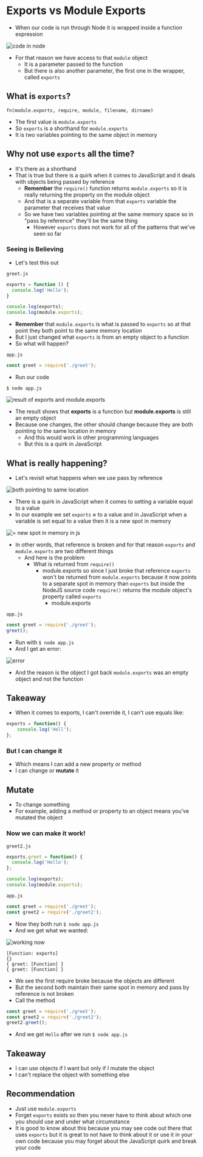 # Exports vs Module Exports
* When our code is run through Node it is wrapped inside a function expression

![code in node](https://i.imgur.com/Wm1bEDC.png)

* For that reason we have access to that `module` object
    - It is a parameter passed to the function
    - But there is also another parameter, the first one in the wrapper, called `exports`

## What is `exports`?
`fn(module.exports, require, module, filename, dirname)`

* The first value is `module.exports`
* So `exports` is a shorthand for `module.exports`
* It is two variables pointing to the same object in memory

## Why not use `exports` all the time?
* It's there as a shorthand
* That is true but there is a quirk when it comes to JavaScript and it deals with objects being passed by reference
    - **Remember** the `require()` function returns `module.exports` so it is really returning the property on the module object
    - And that is a separate variable from that `exports` variable the parameter that receives that value
    - So we have two variables pointing at the same memory space so in "pass by reference" they'll be the same thing
        + However `exports` does not work for all of the patterns that we've seen so far

### Seeing is Believing
* Let's test this out

`greet.js`

```js
exports = function () {
  console.log('Hello');
}

console.log(exports);
console.log(module.exports);
```

* **Remember** that `module.exports` is what is passed to `exports` so at that point they both point to the same memory location
* But I just changed what `exports` is from an empty object to a function
* So what will happen?

`app.js`

```js
const greet = require('./greet');
```

* Run our code

`$ node app.js`

![result of exports and module.exports](https://i.imgur.com/SWigxPg.png)

* The result shows that **exports** is a function but **module.exports** is still an empty object
* Because one changes, the other should change because they are both pointing to the same location in memory
    - And this would work in other programming languages
    - But this is a quirk in JavaScript

## What is really happening?
* Let's revisit what happens when we use pass by reference

![both pointing to same location](https://i.imgur.com/JboOH51.png)

* There is a quirk in JavaScript when it comes to setting a variable equal to a value
* In our example we set `exports` **=** to a value and in JavaScript when a variable is set equal to a value then it is a new spot in memory

![= new spot in memory in js](https://i.imgur.com/TxSJwDX.png)

* In other words, that reference is broken and for that reason `exports` and `module.exports` are two different things
    - And here is the problem
        + What is returned from `require()`
            * module.exports so since I just broke that reference `exports` won't be returned from `module.exports` because it now points to a separate spot in memory than `exports` but inside the NodeJS source code `require()` returns the module object's property called `exports`
                - module.exports

`app.js`

```js
const greet = require('./greet');
greet();
```

* Run with `$ node app.js`
* And I get an error:

![error](https://i.imgur.com/CLPBKl1.png)

* And the reason is the object I got back `module.exports` was an empty object and not the function

## Takeaway
* When it comes to exports, I can't override it, I can't use equals like:

```js
exports = function() {
    console.log('Hell');
};
```

### But I can change it
* Which means I can add a new property or method
* I can change or **mutate** it

## Mutate
* To change something
* For example, adding a method or property to an object means you've mutated the object

### Now we can make it work!
`greet2.js`

```js
exports.greet = function() {
  console.log('Hello');
};

console.log(exports);
console.log(module.exports);
```

`app.js`

```js
const greet = require('./greet');
const greet2 = require('./greet2');
```

* Now they both run `$ node app.js`
* And we get what we wanted:

![working now](https://i.imgur.com/6TqPMLr.png)

```
[Function: exports]
{}
{ greet: [Function] }
{ greet: [Function] }
```

* We see the first require broke because the objects are different
* But the second both maintain their same spot in memory and pass by reference is not broken
* Call the method

```js
const greet = require('./greet');
const greet2 = require('./greet2');
greet2.greet();
```

* And we get `Hello` after we run `$ node app.js`

## Takeaway
* I can use objects if I want but only if I mutate the object
* I can't replace the object with something else

## Recommendation
* Just use `module.exports`
* Forget `exports` exists so then you never have to think about which one you should use and under what circumstance
* It is good to know about this because you may see code out there that uses `exports` but it is great to not have to think about it or use it in your own code because you may forget about the JavaScript quirk and break your code

